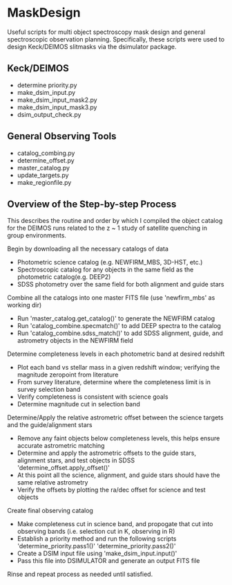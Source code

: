 # MaskDesign
Useful scripts for multi object spectroscopy mask design and general
spectroscopic observation planning.
Specifically, these scripts were used to design Keck/DEIMOS slitmasks via the dsimulator package.

## Keck/DEIMOS
- determine priority.py
- make_dsim_input.py
- make_dsim_input_mask2.py
- make_dsim_input_mask3.py
- dsim_output_check.py

## General Observing Tools
- catalog_combing.py
- determine_offset.py
- master_catalog.py
- update_targets.py
- make_regionfile.py

## Overview of the Step-by-step Process
This describes the routine and order by which I compiled the object
catalog for the DEIMOS runs related to the z ~ 1 study of satellite
quenching in group environments. 

Begin by downloading all the necessary catalogs of data
- Photometric science catalog (e.g. NEWFIRM_MBS, 3D-HST, etc.)
- Spectroscopic catalog for any objects in the same field as the photometric catalog(e.g. DEEP2)
- SDSS photometry over the same field for both alignment and guide stars

Combine all the catalogs into one master FITS file (use 'newfirm_mbs' as working dir)
- Run 'master_catalog.get_catalog()' to generate the NEWFIRM catalog
- Run 'catalog_combine.specmatch()' to add DEEP spectra to the catalog
- Run 'catalog_combine.sdss_match()' to add SDSS alignment, guide, and
  astrometry objects in the NEWFIRM field

Determine completeness levels in each photometric band at desired redshift
- Plot each band vs stellar mass in a given redshift window; verifying the magnitude zeropoint from literature
- From survey literature, determine where the completeness limit is in survey selection band
- Verify completeness is consistent with science goals
- Determine magnitude cut in selection band

Determine/Apply the relative astrometric offset between the science targets and the guide/alignment stars
- Remove any faint objects below completeness levels, this helps ensure accurate astrometric matching
- Determine and apply the astrometric offsets to the guide stars,
    alignment stars, and test objects in SDSS 'determine_offset.apply_offset()'
- At this point all the science, alignment, and guide stars should have the same relative astrometry
- Verify the offsets by plotting the ra/dec offset for science and test objects

Create final observing catalog
- Make completeness cut in science band, and propogate that cut into observing bands (i.e. selection cut in K, observing in R)
- Establish a priority method and run the following scripts
        'determine_priority.pass1()'
    	'determine_priority.pass2()'
- Create a DSIM input file using 'make_dsim_input.input()'
- Pass this file into DSIMULATOR and generate an output FITS file

Rinse and repeat process as needed until satisfied.

